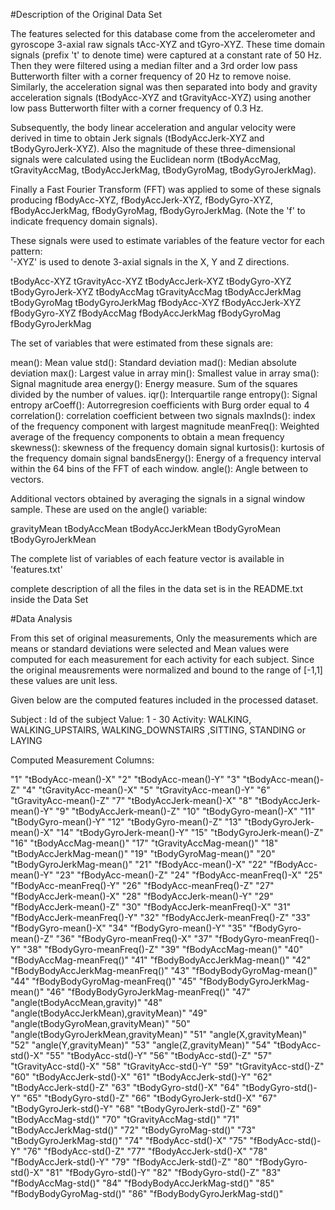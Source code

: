 
#Description of the Original Data Set


The features selected for this database come from the accelerometer and gyroscope 3-axial raw signals tAcc-XYZ and tGyro-XYZ. These time domain signals (prefix 't' to denote time) were captured at a constant rate of 50 Hz. Then they were filtered using a median filter and a 3rd order low pass Butterworth filter with a corner frequency of 20 Hz to remove noise. Similarly, the acceleration signal was then separated into body and gravity acceleration signals (tBodyAcc-XYZ and tGravityAcc-XYZ) using another low pass Butterworth filter with a corner frequency of 0.3 Hz. 

Subsequently, the body linear acceleration and angular velocity were derived in time to obtain Jerk signals (tBodyAccJerk-XYZ and tBodyGyroJerk-XYZ). Also the magnitude of these three-dimensional signals were calculated using the Euclidean norm (tBodyAccMag, tGravityAccMag, tBodyAccJerkMag, tBodyGyroMag, tBodyGyroJerkMag). 

Finally a Fast Fourier Transform (FFT) was applied to some of these signals producing fBodyAcc-XYZ, fBodyAccJerk-XYZ, fBodyGyro-XYZ, fBodyAccJerkMag, fBodyGyroMag, fBodyGyroJerkMag. (Note the 'f' to indicate frequency domain signals). 

These signals were used to estimate variables of the feature vector for each pattern:  
'-XYZ' is used to denote 3-axial signals in the X, Y and Z directions.

tBodyAcc-XYZ
tGravityAcc-XYZ
tBodyAccJerk-XYZ
tBodyGyro-XYZ
tBodyGyroJerk-XYZ
tBodyAccMag
tGravityAccMag
tBodyAccJerkMag
tBodyGyroMag
tBodyGyroJerkMag
fBodyAcc-XYZ
fBodyAccJerk-XYZ
fBodyGyro-XYZ
fBodyAccMag
fBodyAccJerkMag
fBodyGyroMag
fBodyGyroJerkMag

The set of variables that were estimated from these signals are: 

mean(): Mean value
std(): Standard deviation
mad(): Median absolute deviation 
max(): Largest value in array
min(): Smallest value in array
sma(): Signal magnitude area
energy(): Energy measure. Sum of the squares divided by the number of values. 
iqr(): Interquartile range 
entropy(): Signal entropy
arCoeff(): Autorregresion coefficients with Burg order equal to 4
correlation(): correlation coefficient between two signals
maxInds(): index of the frequency component with largest magnitude
meanFreq(): Weighted average of the frequency components to obtain a mean frequency
skewness(): skewness of the frequency domain signal 
kurtosis(): kurtosis of the frequency domain signal 
bandsEnergy(): Energy of a frequency interval within the 64 bins of the FFT of each window.
angle(): Angle between to vectors.

Additional vectors obtained by averaging the signals in a signal window sample. These are used on the angle() variable:

gravityMean
tBodyAccMean
tBodyAccJerkMean
tBodyGyroMean
tBodyGyroJerkMean

The complete list of variables of each feature vector is available in 'features.txt'

complete description of all the files in the data set is in the README.txt inside the Data Set

#Data Analysis

From this set of original measurements, Only the measurements which are means or standard deviations were selected and Mean values were computed for each measurement for each activity for each subject. Since the original meausrements were normalized and bound to the range of [-1,1] these values are unit less. 

Given below are the computed features included in the processed dataset.

Subject : Id of the subject Value: 1 - 30
Activity: WALKING, WALKING_UPSTAIRS, WALKING_DOWNSTAIRS ,SITTING, STANDING or LAYING

Computed Measurement Columns:

"1" "tBodyAcc-mean()-X"
"2" "tBodyAcc-mean()-Y"
"3" "tBodyAcc-mean()-Z"
"4" "tGravityAcc-mean()-X"
"5" "tGravityAcc-mean()-Y"
"6" "tGravityAcc-mean()-Z"
"7" "tBodyAccJerk-mean()-X"
"8" "tBodyAccJerk-mean()-Y"
"9" "tBodyAccJerk-mean()-Z"
"10" "tBodyGyro-mean()-X"
"11" "tBodyGyro-mean()-Y"
"12" "tBodyGyro-mean()-Z"
"13" "tBodyGyroJerk-mean()-X"
"14" "tBodyGyroJerk-mean()-Y"
"15" "tBodyGyroJerk-mean()-Z"
"16" "tBodyAccMag-mean()"
"17" "tGravityAccMag-mean()"
"18" "tBodyAccJerkMag-mean()"
"19" "tBodyGyroMag-mean()"
"20" "tBodyGyroJerkMag-mean()"
"21" "fBodyAcc-mean()-X"
"22" "fBodyAcc-mean()-Y"
"23" "fBodyAcc-mean()-Z"
"24" "fBodyAcc-meanFreq()-X"
"25" "fBodyAcc-meanFreq()-Y"
"26" "fBodyAcc-meanFreq()-Z"
"27" "fBodyAccJerk-mean()-X"
"28" "fBodyAccJerk-mean()-Y"
"29" "fBodyAccJerk-mean()-Z"
"30" "fBodyAccJerk-meanFreq()-X"
"31" "fBodyAccJerk-meanFreq()-Y"
"32" "fBodyAccJerk-meanFreq()-Z"
"33" "fBodyGyro-mean()-X"
"34" "fBodyGyro-mean()-Y"
"35" "fBodyGyro-mean()-Z"
"36" "fBodyGyro-meanFreq()-X"
"37" "fBodyGyro-meanFreq()-Y"
"38" "fBodyGyro-meanFreq()-Z"
"39" "fBodyAccMag-mean()"
"40" "fBodyAccMag-meanFreq()"
"41" "fBodyBodyAccJerkMag-mean()"
"42" "fBodyBodyAccJerkMag-meanFreq()"
"43" "fBodyBodyGyroMag-mean()"
"44" "fBodyBodyGyroMag-meanFreq()"
"45" "fBodyBodyGyroJerkMag-mean()"
"46" "fBodyBodyGyroJerkMag-meanFreq()"
"47" "angle(tBodyAccMean,gravity)"
"48" "angle(tBodyAccJerkMean),gravityMean)"
"49" "angle(tBodyGyroMean,gravityMean)"
"50" "angle(tBodyGyroJerkMean,gravityMean)"
"51" "angle(X,gravityMean)"
"52" "angle(Y,gravityMean)"
"53" "angle(Z,gravityMean)"
"54" "tBodyAcc-std()-X"
"55" "tBodyAcc-std()-Y"
"56" "tBodyAcc-std()-Z"
"57" "tGravityAcc-std()-X"
"58" "tGravityAcc-std()-Y"
"59" "tGravityAcc-std()-Z"
"60" "tBodyAccJerk-std()-X"
"61" "tBodyAccJerk-std()-Y"
"62" "tBodyAccJerk-std()-Z"
"63" "tBodyGyro-std()-X"
"64" "tBodyGyro-std()-Y"
"65" "tBodyGyro-std()-Z"
"66" "tBodyGyroJerk-std()-X"
"67" "tBodyGyroJerk-std()-Y"
"68" "tBodyGyroJerk-std()-Z"
"69" "tBodyAccMag-std()"
"70" "tGravityAccMag-std()"
"71" "tBodyAccJerkMag-std()"
"72" "tBodyGyroMag-std()"
"73" "tBodyGyroJerkMag-std()"
"74" "fBodyAcc-std()-X"
"75" "fBodyAcc-std()-Y"
"76" "fBodyAcc-std()-Z"
"77" "fBodyAccJerk-std()-X"
"78" "fBodyAccJerk-std()-Y"
"79" "fBodyAccJerk-std()-Z"
"80" "fBodyGyro-std()-X"
"81" "fBodyGyro-std()-Y"
"82" "fBodyGyro-std()-Z"
"83" "fBodyAccMag-std()"
"84" "fBodyBodyAccJerkMag-std()"
"85" "fBodyBodyGyroMag-std()"
"86" "fBodyBodyGyroJerkMag-std()"


